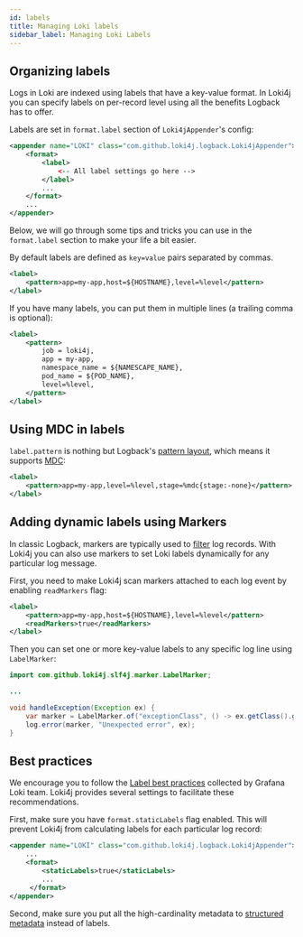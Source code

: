 ```yaml
---
id: labels
title: Managing Loki labels
sidebar_label: Managing Loki Labels
---
```


## Organizing labels

Logs in Loki are indexed using labels that have a key-value format.
In Loki4j you can specify labels on per-record level using all the benefits Logback has to offer.

Labels are set in `format.label` section of `Loki4jAppender`'s config:

```xml
<appender name="LOKI" class="com.github.loki4j.logback.Loki4jAppender">
    <format>
        <label>
            <-- All label settings go here -->
        </label>
        ...
    </format>
    ...
</appender>
```

Below, we will go through some tips and tricks you can use in the `format.label` section to make your life a bit easier.

By default labels are defined as `key=value` pairs separated by commas.

```xml
<label>
    <pattern>app=my-app,host=${HOSTNAME},level=%level</pattern>
</label>
```

If you have many labels, you can put them in multiple lines (a trailing comma is optional):

```xml
<label>
    <pattern>
        job = loki4j,
        app = my-app,
        namespace_name = ${NAMESCAPE_NAME},
        pod_name = ${POD_NAME},
        level=%level,
    </pattern>
</label>
```

## Using MDC in labels

`label.pattern` is nothing but Logback's [pattern layout](https://logback.qos.ch/manual/layouts.html#ClassicPatternLayout), which means it supports [MDC](https://logback.qos.ch/manual/mdc.html):

```xml
<label>
    <pattern>app=my-app,level=%level,stage=%mdc{stage:-none}</pattern>
</label>
```

## Adding dynamic labels using Markers

In classic Logback, markers are typically used to [filter](https://logback.qos.ch/manual/filters.html#TurboFilter) log records.
With Loki4j you can also use markers to set Loki labels dynamically for any particular log message.

First, you need to make Loki4j scan markers attached to each log event by enabling `readMarkers` flag:

```xml
<label>
    <pattern>app=my-app,host=${HOSTNAME},level=%level</pattern>
    <readMarkers>true</readMarkers>
</label>
```

Then you can set one or more key-value labels to any specific log line using `LabelMarker`:

```java
import com.github.loki4j.slf4j.marker.LabelMarker;

...

void handleException(Exception ex) {
    var marker = LabelMarker.of("exceptionClass", () -> ex.getClass().getSimpleName());
    log.error(marker, "Unexpected error", ex);
}
```

## Best practices

We encourage you to follow the [Label best practices](https://grafana.com/docs/loki/latest/get-started/labels/bp-labels/) collected by Grafana Loki team. Loki4j provides several settings to facilitate these recommendations.

First, make sure you have `format.staticLabels` flag enabled.
This will prevent Loki4j from calculating labels for each particular log record:

```xml
<appender name="LOKI" class="com.github.loki4j.logback.Loki4jAppender">
    ...
    <format>
        <staticLabels>true</staticLabels>
        ...
     </format>
</appender>
```

Second, make sure you put all the high-cardinality metadata to [structured metadata](metadata.md) instead of labels.
